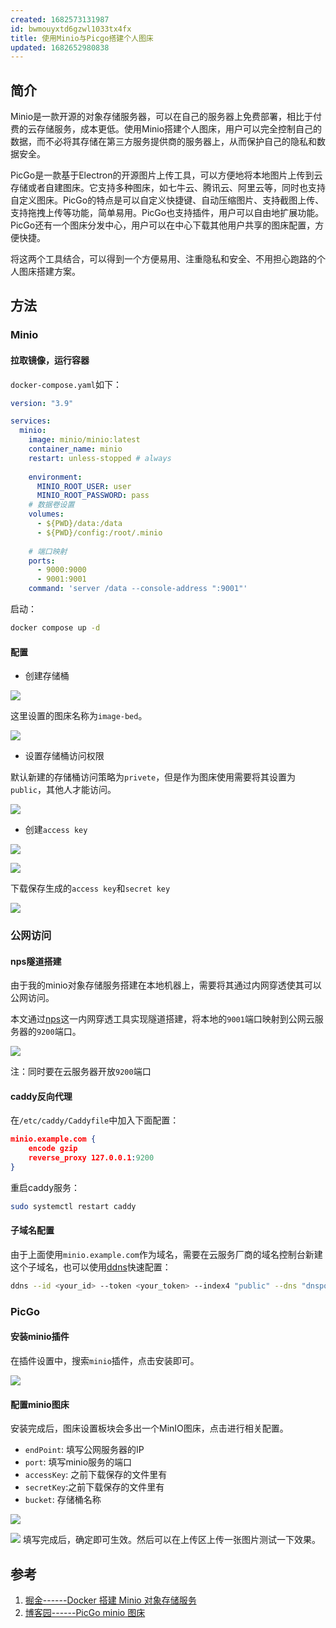 ```yaml
---
created: 1682573131987
id: bwmouyxtd6gzwl1033tx4fx
title: 使用Minio与Picgo搭建个人图床
updated: 1682652980838
---
```


## 简介

Minio是一款开源的对象存储服务器，可以在自己的服务器上免费部署，相比于付费的云存储服务，成本更低。使用Minio搭建个人图床，用户可以完全控制自己的数据，而不必将其存储在第三方服务提供商的服务器上，从而保护自己的隐私和数据安全。

PicGo是一款基于Electron的开源图片上传工具，可以方便地将本地图片上传到云存储或者自建图床。它支持多种图床，如七牛云、腾讯云、阿里云等，同时也支持自定义图床。PicGo的特点是可以自定义快捷键、自动压缩图片、支持截图上传、支持拖拽上传等功能，简单易用。PicGo也支持插件，用户可以自由地扩展功能。PicGo还有一个图床分发中心，用户可以在中心下载其他用户共享的图床配置，方便快捷。

将这两个工具结合，可以得到一个方便易用、注重隐私和安全、不用担心跑路的个人图床搭建方案。

## 方法

### Minio

#### 拉取镜像，运行容器

`docker-compose.yaml`如下：

``` yaml 
version: "3.9"

services:
  minio:
    image: minio/minio:latest
    container_name: minio
    restart: unless-stopped # always
    
    environment:
      MINIO_ROOT_USER: user
      MINIO_ROOT_PASSWORD: pass
    # 数据卷设置
    volumes:
      - ${PWD}/data:/data
      - ${PWD}/config:/root/.minio
    
    # 端口映射
    ports:
      - 9000:9000
      - 9001:9001
    command: 'server /data --console-address ":9001"'
```

启动：

``` bash
docker compose up -d
```

#### 配置

-   创建存储桶

![](https://minio.kevin2li.top/image-bed/Snipaste_2023-04-27_13-29-34.png)

这里设置的图床名称为`image-bed`。

![](https://minio.kevin2li.top/image-bed/20230427143555.png)

-   设置存储桶访问权限

默认新建的存储桶访问策略为`privete`，但是作为图床使用需要将其设置为`public`，其他人才能访问。

![](https://minio.kevin2li.top/image-bed/20230427142129.png)

-   创建`access key`

![](https://minio.kevin2li.top/image-bed/Snipaste_2023-04-27_13-30-31.png)

![](https://minio.kevin2li.top/image-bed/Snipaste_2023-04-27_13-31-52.png)

下载保存生成的`access key`和`secret key`

![](https://minio.kevin2li.top/image-bed/Snipaste_2023-04-27_13-32-44.png)

### 公网访问

#### nps隧道搭建

由于我的minio对象存储服务搭建在本地机器上，需要将其通过内网穿透使其可以公网访问。

本文通过[nps](https://github.com/ehang-io/nps)这一内网穿透工具实现隧道搭建，将本地的`9001`端口映射到公网云服务器的`9200`端口。

![](https://minio.kevin2li.top/image-bed/20230427144720.png)

注：同时要在云服务器开放`9200`端口

#### caddy反向代理

在`/etc/caddy/Caddyfile`中加入下面配置：

``` json
minio.example.com {
    encode gzip
    reverse_proxy 127.0.0.1:9200
}
```

重启caddy服务：

``` bash
sudo systemctl restart caddy
```

#### 子域名配置

由于上面使用`minio.example.com`作为域名，需要在云服务厂商的域名控制台新建这个子域名，也可以使用[ddns](https://github.com/NewFuture/DDNS)快速配置：

``` bash
ddns --id <your_id> --token <your_token> --index4 "public" --dns "dnspod" --ipv4 "minio.example.com"
```

### PicGo

#### 安装minio插件

在插件设置中，搜索`minio`插件，点击安装即可。

![](https://minio.kevin2li.top/image-bed/20230427144902.png)

#### 配置minio图床
安装完成后，图床设置板块会多出一个MinIO图床，点击进行相关配置。 
- `endPoint`: 填写公网服务器的IP 
- `port`: 填写minio服务的端口 
- `accessKey`: 之前下载保存的文件里有 
- `secretKey`:之前下载保存的文件里有 
- `bucket`: 存储桶名称

![](https://minio.kevin2li.top/image-bed/20230427145101.png)

![](https://minio.kevin2li.top/image-bed/20230427145151.png)
填写完成后，确定即可生效。然后可以在上传区上传一张图片测试一下效果。

## 参考

1.  [掘金------Docker 搭建 Minio 对象存储服务](https://juejin.cn/post/7203258813893345340)
2.  [博客园------PicGo minio 图床](https://www.cnblogs.com/mikemhm/p/16160988.html)
